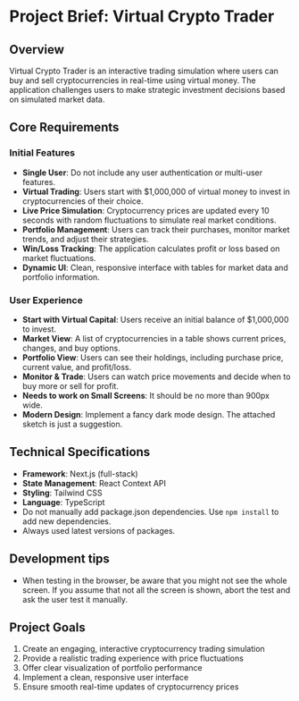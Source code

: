# Project Brief: Virtual Crypto Trader

## Overview
Virtual Crypto Trader is an interactive trading simulation where users can buy and sell cryptocurrencies in real-time using virtual money. The application challenges users to make strategic investment decisions based on simulated market data.

## Core Requirements

### Initial Features
- **Single User**: Do not include any user authentication or multi-user features.
- **Virtual Trading**: Users start with $1,000,000 of virtual money to invest in cryptocurrencies of their choice.
- **Live Price Simulation**: Cryptocurrency prices are updated every 10 seconds with random fluctuations to simulate real market conditions.
- **Portfolio Management**: Users can track their purchases, monitor market trends, and adjust their strategies.
- **Win/Loss Tracking**: The application calculates profit or loss based on market fluctuations.
- **Dynamic UI**: Clean, responsive interface with tables for market data and portfolio information.


### User Experience
- **Start with Virtual Capital**: Users receive an initial balance of $1,000,000 to invest.
- **Market View**: A list of cryptocurrencies in a table shows current prices, changes, and buy options.
- **Portfolio View**: Users can see their holdings, including purchase price, current value, and profit/loss.
- **Monitor & Trade**: Users can watch price movements and decide when to buy more or sell for profit.
- **Needs to work on Small Screens**: It should be no more than 900px wide.
- **Modern Design**: Implement a fancy dark mode design. The attached sketch is just a suggestion.

## Technical Specifications
- **Framework**: Next.js (full-stack)
- **State Management**: React Context API
- **Styling**: Tailwind CSS
- **Language**: TypeScript
- Do not manually add package.json dependencies. Use `npm install` to add new dependencies.
- Always used latest versions of packages.

## Development tips
- When testing in the browser, be aware that you might not see the whole screen. If you assume that not all the screen is shown,
  abort the test and ask the user test it manually.

## Project Goals
1. Create an engaging, interactive cryptocurrency trading simulation
2. Provide a realistic trading experience with price fluctuations
3. Offer clear visualization of portfolio performance
4. Implement a clean, responsive user interface
5. Ensure smooth real-time updates of cryptocurrency prices
